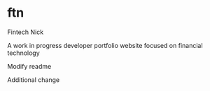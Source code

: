 # ftn

Fintech Nick

A work in progress developer portfolio website focused on financial technology

Modify readme

Additional change